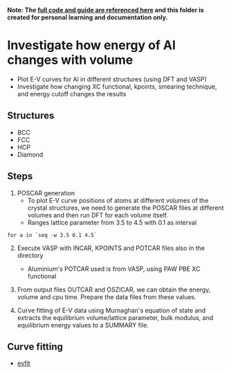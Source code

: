 __Note: The [full code and guide are referenced here](https://icme.hpc.msstate.edu/mediawiki/index.php/ICME-QM) and this folder is created for personal learning and documentation only.__

# Investigate how energy of Al changes with volume
- Plot E-V curves for Al in different structures (using DFT and VASP)
- Investigate how changing XC functional, kpoints, smearing technique, and energy cutoff changes the results 

## Structures 
- BCC
- FCC
- HCP
- Diamond

## Steps 
1. POSCAR generation
    * To plot E-V curve positions of atoms at different volumes of the crystal structures, we need to generate the POSCAR files at different volumes and then run DFT for each volume itself. 
    * Ranges lattice parameter from 3.5 to 4.5 with 0.1 as interval 
```
for a in `seq -w 3.5 0.1 4.5`
```

2. Execute VASP with INCAR, KPOINTS and POTCAR files also in the directory 
    * Aluminium's POTCAR used is from VASP, using PAW PBE XC functional


3. From output files OUTCAR and OSZICAR, we can obtain the energy, volume and cpu time. Prepare the data files from these values.

4. Curve fitting of E-V data using Murnaghan's equation of state and extracts the equilibrium volume/lattice parameter, bulk modulus, and equilibrium energy values to a SUMMARY file. 


## Curve fitting 
- [evfit](https://icme.hpc.msstate.edu/mediawiki/index.php/Evfit)


